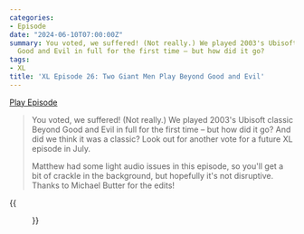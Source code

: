 ```yaml
---
categories:
- Episode
date: "2024-06-10T07:00:00Z"
summary: You voted, we suffered! (Not really.) We played 2003's Ubisoft classic Beyond
  Good and Evil in full for the first time – but how did it go?
tags:
- XL
title: 'XL Episode 26: Two Giant Men Play Beyond Good and Evil'
---
```


[Play Episode](https://www.patreon.com/posts/xl-episode-26-105898156)
> You voted, we suffered! (Not really.) We played 2003's Ubisoft classic Beyond Good and Evil in full for the first time – but how did it go? And did we think it was a classic? Look out for another vote for a future XL episode in July.
>
> Matthew had some light audio issues in this episode, so you'll get a bit of crackle in the background, but hopefully it's not disruptive. Thanks to Michael Butter for the edits!

{{<figure 
    src="/assets/images/rancid-boss.jpeg" 
    alt="Rancid Boss" >}}
